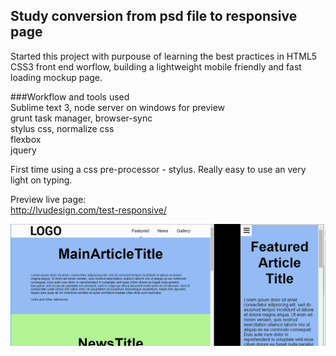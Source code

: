 ## Study conversion from psd file to responsive page  

Started this project with purpouse of learning the best practices in HTML5 CSS3 front end worflow, building a lightweight mobile friendly and fast loading mockup page.  

###Workflow and tools used  
Sublime text 3, node server on windows for preview  
grunt task manager, browser-sync  
stylus css, normalize css  
flexbox  
jquery  

First time using a css pre-processor - stylus. Really easy to use an very light on typing.  

Preview live page:  
http://lvudesign.com/test-responsive/  

![image](https://github.com/LiviuLvu/mobile-friendly-page/blob/gh-pages/preview.jpg)  


